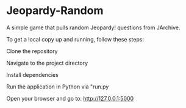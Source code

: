 # Jeopardy-Random
A simple game that pulls  random Jeopardy! questions from JArchive.


To get a local copy up and running, follow these steps:

Clone the repository

Navigate to the project directory

Install dependencies

Run the application in Python via "run.py

Open your browser and go to: http://127.0.0.1:5000
